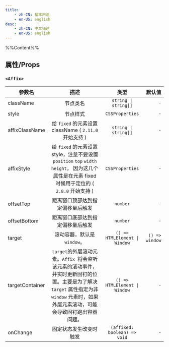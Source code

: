 ```yaml
---
title: 
    - zh-CN: 基本用法
    - en-US: english
desc:
    - zh-CN: 中文描述
    - en-US: english
---
```


%%Content%%

## 属性/Props


### `<Affix>`

|参数名|描述|类型|默认值|
|---|:---:|:---:|---:|
|className|节点类名|`string \| string[]`|`-`|
|style|节点样式|`CSSProperties`|`-`|
|affixClassName|给 `fixed` 的元素设置 className ( `2.11.0` 开始支持 )|`string \| string[]`|`-`|
|affixStyle|给 `fixed` 的元素设置 style，注意不要设置 `position` `top` `width` `height`， 因为这几个属性是在元素 fixed 时候用于定位的 ( `2.8.0` 开始支持 )|`CSSProperties`|`-`|
|offsetTop|距离窗口顶部达到指定偏移量后触发|`number`|`-`|
|offsetBottom|距离窗口底部达到指定偏移量后触发|`number`|`-`|
|target|滚动容器，默认是 `window`。|`() => HTMLElement \| Window`|`() => window`|
|targetContainer|`target`的外层滚动元素。`Affix `将会监听该元素的滚动事件，并实时更新固钉的位置。主要是为了解决 `target` 属性指定为非 `window` 元素时，如果外层元素滚动，可能会导致固钉跑出容器问题。|`() => HTMLElement \| Window`|`-`|
|onChange|固定状态发生改变时触发|`(affixed: boolean) => void`|`-`|
